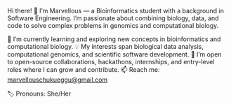 Hi there! 👋
I’m Marvellous — a Bioinformatics student with a background in Software Engineering. I’m passionate about combining biology, data, and code to solve complex problems in genomics and computational biology.

🌱 I’m currently learning and exploring new concepts in bioinformatics and computational biology.
💡 My interests span biological data analysis, computational genomics, and scientific software development.
🤝 I’m open to open-source collaborations, hackathons, internships, and entry-level roles where I can grow and contribute.
📫 Reach me: marvellouschukueggu@gmail.com

🏷️ Pronouns: She/Her
<!---
Marvecodes/Marvecodes is a ✨ special ✨ repository because its `README.md` (this file) appears on your GitHub profile.
You can click the Preview link to take a look at your changes.
--->
